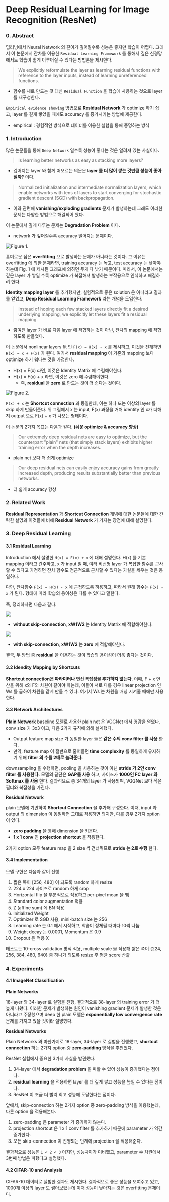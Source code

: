 # Deep Residual Learning for Image Recognition (ResNet)

### 0. Abstract

딥러닝에서 Neural Network 의 깊이가 깊어질수록 성능은 좋지만 학습이 어렵다. 그래서 이 논문에서 잔차를 이용한 `Residual Learning Framework` 를 통해서 깊은 신경망에서도 학습이 쉽게 이루어질 수 있다는 방법론을 제시한다.

> We explicitly reformulate the layer as learning residual functions with reference to the layer inputs, instead of learning unreferenced functions.

- 함수를 새로 만드는 것 대신 `Residual Function` 을 학습에 사용하는 것으로 layer 를 재구성한다.

`Empirical evidence showing` 방법으로 **Residual Network** 가 optimize 하기 쉽고, layer 를 깊게 쌓았을 때에도 accuracy 를 증가시키는 방법에 제공한다.
- empirical : 경험적인 방식으로 데이터를 이용한 실험을 통해 증명하는 방식

### 1. Introduction

많은 논문들을 통해 `Deep Network` 일수록 성능이 좋다는 것은 알려져 있는 사실이다.


> Is learning better networks as easy as stacking more layers?

- 깊어지는 layer 와 함께 떠오르는 의문은 **layer 를 더 많이 쌓는 것만큼 성능이 좋아질까?** 이다.

>Normalized initialization and intermediate normalization layers, which enable networks with tens of layers to start converging for stochastic gradient descent (SGD) with backpropagation.

- 이와 관련해 **vanishing/exploding gradients** 문제가 발생하는데 그래도 이러한 문제는 다양한 방법으로 해결되어 왔다.

이 논문에서 깊게 다루는 문제는 **Degradation Problem** 이다.
- network 가 깊어질수록 accuracy 떨어지는 문제이다.

![](./img/ResNet-Fig.1.png "Figure 1.")

흥미로운 점은 **overfitting** 으로 발생하는 문제가 아니라는 것이다. 그 이유는 overfitting 에 의한 문제라면, training accuracy 는 높고, test accuracy 는 낮아야하는데 Fig. 1 에 제시된 그래프에 의하면 두개 다 낮기 때문이다. 따라서, 이 논문에서는 깊은 layer 가 쌓일 수록 optimize 가 복잡해져 발생하는 부작용으로 인식하고 해결하려 한다.

**Identity mapping layer** 를 추가했지만, 실험적으로 좋은 solution 은 아니라고 결과를 얻었고, **Deep Residual Learning Framework** 라는 개념을 도입한다.

> Instead of hoping each few stacked layers directly fit a desired underlying mapping, we explicitly let these layers fit a residual mapping.

- 쌓여진 layer 가 바로 다음 layer 에 적합하는 것이 아닌, 잔차의 mapping 에 적합하도록 만들었다.

이 논문에서 nonlinear layers fit 인 `F(x) = H(x) - x` 를 제시하고, 이것을 전개하면 `H(x) = x + F(x)` 가 된다. 여기서 **residual mapping** 이 기존의 mapping 보다 optimize 하기 쉽다는 것을 가정한다.
- H(x) = F(x) 라면, 이것은 Identity Matrix 에 수렴해야한다.
- H(x) = F(x) + x 라면, 이것은 zero 에 수렴해야한다.
	- 즉, **residual** 을 **zero** 로 만드는 것이 더 쉽다는 것이다.

![](./img/ResNet-Fig.2.png "Figure 2.")

`F(x) + x` 는 **Shortcut connection** 과 동일한데, 이는 하나 또는 이상의 layer 를 skip 하게 만들어준다.
위 그림에서 x 는 input, F(x) 과정을 거쳐 identity 인 x가 더해져 output 으로 F(x) + x 가 나오는 형태이다.

이 논문의 2가지 목표는 다음과 같다. **(쉬운 optimize & accuracy 향상)**

> Our extremely deep residual nets are easy to optimize, but the counterpart "plain" nets (that simply stack layers) exhibits higher training error when the depth increases.

- plain net 보다 더 쉽게 optimize

> Our deep residual nets can easily enjoy accuracy gains from greatly increased depth, producing results substantially better than previous networks.

- 더 쉽게 accuracy 향상

### 2. Related Work

**Residual Representation** 과 **Shortcut Connection** 개념에 대한 논문들에 대한 간략한 설명과 이것들에 비해 **Residual Network** 가 가지는 장점에 대해 설명한다.

### 3. Deep Residual Learning

#### 3.1 Residual Learning

Introduction 에서 설명한 `H(x) = F(x) + x` 에 대해 설명한다.
H(x) 를 기본 mapping 이라고 간주하고, x 가 input 일 때, 여러 비선형 layer 가 복잡한 함수를 근사할 수 있다고 가정하면 잔차 함수도 점근적으로 근사할 수 있다는 가설을 세우는 것은 동일하다.

다만, 잔차함수 `F(x) = H(x) - x` 에 근접하도록 허용하고, 따라서 원래 함수는 `F(x) + x` 가 된다.
형태에 따라 학습의 용이성은 다를 수 있다고 말한다.

즉, 정리하자면 다음과 같다.

![](./img/ResNet-img01.png)

- **without skip-connection**, **xW1W2** 는 Identity Matrix 에 적합해야한다.

![](./img/ResNet-img02.png)

- **with skip-connection**, **xW1W2** 는 **zero** 에 적합해야한다.

결국, 두 방법 중 **residual** 을 이용하는 것이 학습의 용이성이 더욱 좋다는 것이다.

#### 3.2 Idendity Mapping by Shortcuts

**Shortcut connection은 파라미터나 연산 복잡성을 추가하지 않는다.** 이때, F + x 연산을 위해 x와 F의 차원이 같아야 하는데, 이들이 서로 다를 경우 linear projection 인 Ws 를 곱하여 차원을 같게 만들 수 있다. 여기서 Ws 는 차원을 매칭 시켜줄 때에만 사용한다.

#### 3.3 Network Architectures

**Plain Network**
baseline 모델로 사용한 plain net 은 VGGNet 에서 영감을 얻었다. conv size 가 3x3 이고, 다음 2가지 규칙에 의해 설계했다.
- Output feature map size 가 동일한 layer 들은 **같은 수의 conv filter 를 사용** 한다.
- 만약, feature map 이 절반으로 줄어들면 **time complexity** 를 동일하게 유지하기 위해 **filter 의 수를 2배로 늘려준다.**

downsampling 을 수행하면, pooling 을 사용하는 것이 아닌 **stride 가 2인 conv filter 를 사용한다.** 모델의 끝단은 **GAP를 사용** 하고, 사이즈가 **1000인 FC layer 와 Softmax 를 사용** 한다. 결과적으로 총 34개의 layer 가 사용되며, VGGNet 보다 적은 필터와 복잡성을 가진다.

**Residual Network**

plain 모델에 기반하여 **Shortcut Connection** 을 추가해 구성한다. 이때, input 과 output 의 dimension 이 동일하면 그대로 적용하면 되지만, 다를 경우 2가지 option 이 있다.
- **zero padding** 을 통해 dimension 을 키운다.
- **1 x 1 conv** 인 **projection shortcut** 을 적용한다.

2가지 option 모두 feature map 을 2 size 씩 건너뛰므로 **stride 는 2로 수행** 한다.

#### 3.4 Implementation

모델 구현은 다음과 같이 진행

1. 짧은 쪽이 [256, 480] 이 되도록 random 하게 resize
2. 224 x 224 사이즈로 random 하게 crop
3. Horizontal flip 을 부분적으로 적용하고 per-pixel mean 을 뺌
4. Standard color augmentation 적용
5. Z (affine sum) 에 BN 적용
6. Initialized Weight
7. Optimizer 로 SGD 사용, mini-batch size 는 256
8. Learning rate 는 0.1 에서 시작하고, 학습이 정체될 때마다 10씩 나눔
9. Weight decay 는 0.0001, Momentum 은 0.9
10. Dropout 은 적용 X

테스트는 10-cross validation 방식 적용, multiple scale 을 적용해 짧은 쪽이 {224, 256, 384, 480, 640} 중 하나가 되도록 resize 후 평균 score 산출

### 4. Experiments

#### 4.1 ImageNet Classification

**Plain Networks**

18-layer 와 34-layer 로 실험을 진행, 결과적으로 38-layer 의 training error 가 더 높게 나왔다. 이러한 문제가 발생하는 원인이 vanishing gradient 문제가 발생한 것은 아니라고 주장했으며 deep 한 plain 모델은 **exponentially low convergence rate** 문제를 가지고 있을 것이라 설명했다.

**Residual Networks**

Plain Networks 와 마찬가지로 18-layer, 34-layer 로 실험을 진행했고, **shortcut connection** 하는 2가지 option 중 **zero-padding** 방식을 추천했다.

ResNet 실험에서 중요한 3가지 사실을 발견했다. 
1. 34-layer 에서 **degradation problem** 을 피할 수 있어 성능이 증가했다는 점이다.
2. **residual learning** 을 적용하면 layer 를 더 깊게 쌓고 성능을 높일 수 있다는 점이다.
3. ResNet 이 조금 더 빨리 최고 성능에 도달한다는 점이다.


앞에서, skip-connection 하는 2가지 option 중 zero-padding 방식을 이용했는데, 다른 option 을 적용해본다.
1. zero-padding 은 parameter 가 증가하지 않는다.
2. projection shortcut 은 1 x 1 conv filter 를 추가하기 때문에 parameter 가 약간 증가한다.
3. 모든 skip-connection 이 진행되는 단계에 projection 을 적용해준다.

결과적으로 성능은 `1 < 2 < 3` 이지만, 성능차이가 미비했고, parameter 수 차원에서 3번째 방법은 피했다고 설명했다.

#### 4.2 CIFAR-10 and Analysis

CIFAR-10 데이터로 실험한 결과도 제시한다. 결과적으로 좋은 성능을 보여주고 있고, 1000개 이상의 layer 도 쌓아보았는데 이때 성능이 낮아지는 것은 overfitting 문제이다.

